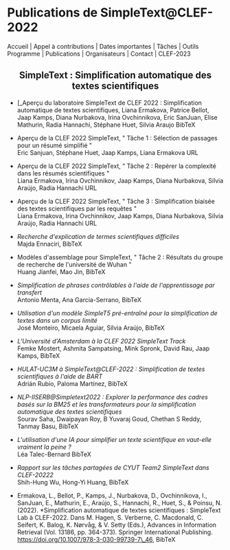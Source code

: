 # Publications de SimpleText@CLEF-2022
<p align="center">
</p>

Accueil | Appel à contributions | Dates importantes | Tâches | Outils Programme | Publications | Organisateurs | Contact | CLEF-2023


<h2 align="center">SimpleText : Simplification automatique des textes scientifiques</h2>

- [_Aperçu du laboratoire SimpleText de CLEF 2022 : Simplification automatique de textes scientifiques, Liana Ermakova, Patrice Bellot, Jaap Kamps, Diana Nurbakova, Irina Ovchinnikova, Eric SanJuan, Elise Mathurin, Radia Hannachi, Stéphane Huet, Silvia Araujo BibTeX

- Aperçu de la CLEF 2022 SimpleText, " Tâche 1 : Sélection de passages pour un résumé simplifié "  
Eric Sanjuan, Stéphane Huet, Jaap Kamps, Liana Ermakova URL

- Aperçu de la CLEF 2022 SimpleText, " Tâche 2 : Repérer la complexité dans les résumés scientifiques "  
Liana Ermakova, Irina Ovchinnikov, Jaap Kamps, Diana Nurbakova, Silvia Araújo, Radia Hannachi URL

- Aperçu de la CLEF 2022 SimpleText, " Tâche 3 : Simplification biaisée des textes scientifiques par les requêtes "  
Liana Ermakova, Irina Ovchinnikov, Jaap Kamps, Diana Nurbakova, Silvia Araújo, Radia Hannachi URL

- _Recherche d'explication de termes scientifiques difficiles_  
Majda Ennaciri, BibTeX 

- Modèles d'assemblage pour SimpleText, " Tâche 2 : Résultats du groupe de recherche de l'université de Wuhan "  
Huang Jianfei, Mao Jin, BibTeX

- _Simplification de phrases contrôlables à l'aide de l'apprentissage par transfert_  
Antonio Menta, Ana Garcia-Serrano, BibTeX

- _Utilisation d'un modèle SimpleT5 pré-entraîné pour la simplification de textes dans un corpus limité_  
José Monteiro, Micaela Aguiar, Sílvia Araújo, BibTeX

- _L'Université d'Amsterdam à la CLEF 2022 SimpleText Track_  
Femke Mostert, Ashmita Sampatsing, Mink Spronk, David Rau, Jaap Kamps, BibTeX

- _HULAT-UC3M à SimpleText@CLEF-2022 : Simplification de textes scientifiques à l'aide de BART_  
Adrián Rubio, Paloma Martínez, BibTeX

- _NLP-IISERB@Simpletext2022 : Explorer la performance des cadres basés sur la BM25 et les transformateurs pour la simplification automatique des textes scientifiques_  
Sourav Saha, Dwaipayan Roy, B Yuvaraj Goud, Chethan S Reddy, Tanmay Basu, BibTeX

- _L'utilisation d'une IA pour simplifier un texte scientifique en vaut-elle vraiment la peine ?_  
Léa Talec-Bernard BibTeX

- _Rapport sur les tâches partagées de CYUT Team2 SimpleText dans CLEF-20222_  
Shih-Hung Wu, Hong-Yi Huang, BibTeX

- Ermakova, L., Bellot, P., Kamps, J., Nurbakova, D., Ovchinnikova, I., SanJuan, E., Mathurin, E., Araújo, S., Hannachi, R., Huet, S., & Poinsu, N. (2022). *Simplification automatique de textes scientifiques : SimpleText Lab à CLEF-2022. Dans M. Hagen, S. Verberne, C. Macdonald, C. Seifert, K. Balog, K. Nørvåg, & V. Setty (Eds.), Advances in Information Retrieval (Vol. 13186, pp. 364-373). Springer International Publishing. https://doi.org/10.1007/978-3-030-99739-7\_46, BibTeX
